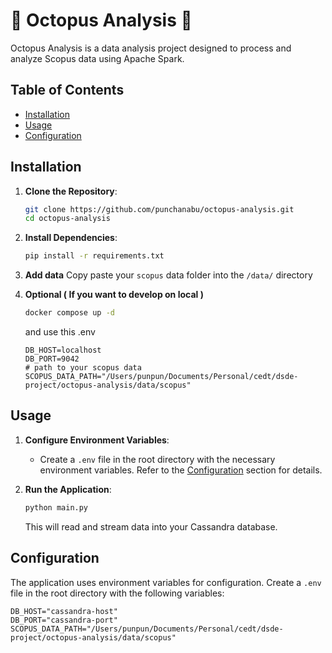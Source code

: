 # 🐙 Octopus Analysis 🐙

Octopus Analysis is a data analysis project designed to process and analyze Scopus data using Apache Spark.

## Table of Contents

- [Installation](#installation)
- [Usage](#usage)
- [Configuration](#configuration)
## Installation

1. **Clone the Repository**:
   ```bash
   git clone https://github.com/punchanabu/octopus-analysis.git
   cd octopus-analysis
   ```

2. **Install Dependencies**:
   ```bash
   pip install -r requirements.txt
   ```
3. **Add data**
  Copy paste your `scopus` data folder into the `/data/` directory
4. **Optional ( If you want to develop on local )**
   ```bash
   docker compose up -d
   ```
   and use this .env
   ```
   DB_HOST=localhost
   DB_PORT=9042
   # path to your scopus data
   SCOPUS_DATA_PATH="/Users/punpun/Documents/Personal/cedt/dsde-project/octopus-analysis/data/scopus"
   ```

## Usage

1. **Configure Environment Variables**:
   - Create a `.env` file in the root directory with the necessary environment variables. Refer to the [Configuration](#configuration) section for details.

2. **Run the Application**:
   ```bash
   python main.py
   ```
   This will read and stream data into your Cassandra database.



## Configuration

The application uses environment variables for configuration. Create a `.env` file in the root directory with the following variables:

```env
DB_HOST="cassandra-host"
DB_PORT="cassandra-port"
SCOPUS_DATA_PATH="/Users/punpun/Documents/Personal/cedt/dsde-project/octopus-analysis/data/scopus"
```
